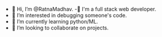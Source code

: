 - 👋 Hi, I’m @RatnaMadhav.
-💭  I'm a full stack web developer.
- 👀 I’m interested in debugging someone's code.
- 🌱 I’m currently learning python/ML.
- 💞️ I’m looking to collaborate on projects.


<!---
RatnaMadhav/RatnaMadhav is a ✨ special ✨ repository because its `README.md` (this file) appears on your GitHub profile.
You can click the Preview link to take a look at your changes.
--->
